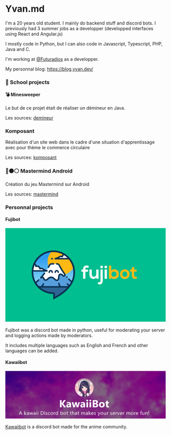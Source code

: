 # Yvan.md


I'm a 20 years old student. I mainly do backend stuff and discord bots.
I previously had 3 summer jobs as a developper (developped interfaces using React and Angular.js)

I mostly code in Python, but I can also code in Javascript, Typescript, PHP, Java and C. 

I'm working at [@Futuradios](https://github.com/futuradios) as a developper.

My personnal blog: https://blog.yvan.dev/

### 🏫 School projects

#### :bomb: Minesweeper

Le but de ce projet était de réaliser un démineur en Java.

Les sources: [demineur](https://github.com/lepeli/demineur)

### Komposant

Réalisation d'un site web dans le cadre d'une situation d'apprentissage avec pour thème le commerce circulaire

Les sources: [komposant](https://github.com/lepeli/komposant)

### 🔵⚫⚪ Mastermind Android

Création du jeu Mastermind sur Android

Les sources: [mastermind](https://github.com/lepeli/mastermind)

### Personnal projects

#### Fujibot

![Fujibot logo](images/fujibot_big.png)

Fujibot was a discord bot made in python, useful for moderating your server and logging actions made by moderators.

It includes multiple languages such as English and French and other languages can be added.

#### Kawaiibot

![Kawaiibot's presentation](./images/kawaiibot.png)

[Kawaiibot](https://github.com/kawaiibot) is a discord bot made for the anime community.
